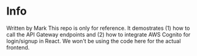 # Info
Written by Mark
This repo is only for reference. It demostrates (1) how to call the API Gateway endpoints and (2) how to integrate AWS Cognito for login/signup in React.
We won't be using the code here for the actual frontend.
